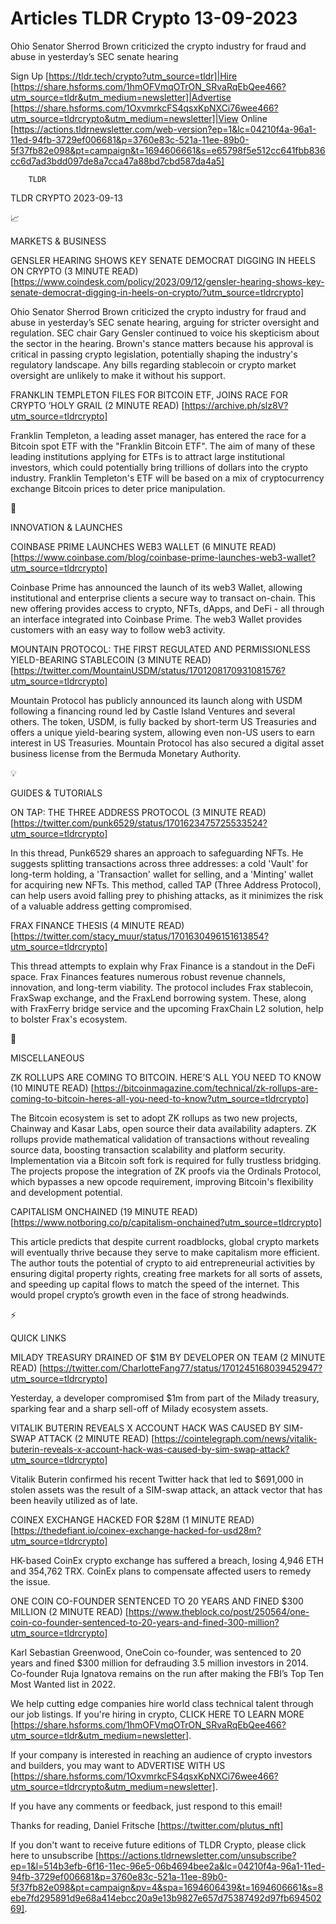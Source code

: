 # Articles TLDR Crypto 13-09-2023

Ohio Senator Sherrod Brown criticized the crypto industry for fraud
and abuse in yesterday’s SEC senate hearing  

Sign Up [https://tldr.tech/crypto?utm_source=tldr]|Hire
[https://share.hsforms.com/1hmOFVmqOTrON_SRvaRqEbQee466?utm_source=tldr&utm_medium=newsletter]|Advertise
[https://share.hsforms.com/1OxvmrkcFS4qsxKpNXCi76wee466?utm_source=tldrcrypto&utm_medium=newsletter]|View
Online
[https://actions.tldrnewsletter.com/web-version?ep=1&lc=04210f4a-96a1-11ed-94fb-3729ef006681&p=3760e83c-521a-11ee-89b0-5f37fb82e098&pt=campaign&t=1694606661&s=e65798f5e512cc641fbb836cc6d7ad3bdd097de8a7cca47a88bd7cbd587da4a5]


		TLDR 

TLDR CRYPTO 2023-09-13

📈 

MARKETS & BUSINESS

GENSLER HEARING SHOWS KEY SENATE DEMOCRAT DIGGING IN HEELS ON CRYPTO
(3 MINUTE READ)
[https://www.coindesk.com/policy/2023/09/12/gensler-hearing-shows-key-senate-democrat-digging-in-heels-on-crypto/?utm_source=tldrcrypto]

Ohio Senator Sherrod Brown criticized the crypto industry for fraud
and abuse in yesterday’s SEC senate hearing, arguing for stricter
oversight and regulation. SEC chair Gary Gensler continued to voice
his skepticism about the sector in the hearing. Brown's stance matters
because his approval is critical in passing crypto legislation,
potentially shaping the industry's regulatory landscape. Any bills
regarding stablecoin or crypto market oversight are unlikely to make
it without his support. 

FRANKLIN TEMPLETON FILES FOR BITCOIN ETF, JOINS RACE FOR CRYPTO
‘HOLY GRAIL (2 MINUTE READ)
[https://archive.ph/slz8V?utm_source=tldrcrypto]

Franklin Templeton, a leading asset manager, has entered the race for
a Bitcoin spot ETF with the "Franklin Bitcoin ETF". The aim of many of
these leading institutions applying for ETFs is to attract large
institutional investors, which could potentially bring trillions of
dollars into the crypto industry. Franklin Templeton's ETF will be
based on a mix of cryptocurrency exchange Bitcoin prices to deter
price manipulation. 

🚀 

INNOVATION & LAUNCHES

COINBASE PRIME LAUNCHES WEB3 WALLET (6 MINUTE READ)
[https://www.coinbase.com/blog/coinbase-prime-launches-web3-wallet?utm_source=tldrcrypto]

Coinbase Prime has announced the launch of its web3 Wallet, allowing
institutional and enterprise clients a secure way to transact
on-chain. This new offering provides access to crypto, NFTs, dApps,
and DeFi - all through an interface integrated into Coinbase Prime.
The web3 Wallet provides customers with an easy way to follow web3
activity. 

MOUNTAIN PROTOCOL: THE FIRST REGULATED AND PERMISSIONLESS
YIELD-BEARING STABLECOIN (3 MINUTE READ)
[https://twitter.com/MountainUSDM/status/1701208170931081576?utm_source=tldrcrypto]

Mountain Protocol has publicly announced its launch along with USDM
following a financing round led by Castle Island Ventures and several
others. The token, USDM, is fully backed by short-term US Treasuries
and offers a unique yield-bearing system, allowing even non-US users
to earn interest in US Treasuries. Mountain Protocol has also secured
a digital asset business license from the Bermuda Monetary Authority. 

💡 

GUIDES & TUTORIALS

ON TAP: THE THREE ADDRESS PROTOCOL (3 MINUTE READ)
[https://twitter.com/punk6529/status/1701623475725533524?utm_source=tldrcrypto]

In this thread, Punk6529 shares an approach to safeguarding NFTs. He
suggests splitting transactions across three addresses: a cold 'Vault'
for long-term holding, a 'Transaction' wallet for selling, and a
'Minting' wallet for acquiring new NFTs. This method, called TAP
(Three Address Protocol), can help users avoid falling prey to
phishing attacks, as it minimizes the risk of a valuable address
getting compromised. 

FRAX FINANCE THESIS (4 MINUTE READ)
[https://twitter.com/stacy_muur/status/1701630496151613854?utm_source=tldrcrypto]

This thread attempts to explain why Frax Finance is a standout in the
DeFi space. Frax Finances features numerous robust revenue channels,
innovation, and long-term viability. The protocol includes Frax
stablecoin, FraxSwap exchange, and the FraxLend borrowing system.
These, along with FraxFerry bridge service and the upcoming FraxChain
L2 solution, help to bolster Frax's ecosystem. 

🦄 

MISCELLANEOUS

ZK ROLLUPS ARE COMING TO BITCOIN. HERE’S ALL YOU NEED TO KNOW (10
MINUTE READ)
[https://bitcoinmagazine.com/technical/zk-rollups-are-coming-to-bitcoin-heres-all-you-need-to-know?utm_source=tldrcrypto]

The Bitcoin ecosystem is set to adopt ZK rollups as two new projects,
Chainway and Kasar Labs, open source their data availability adapters.
ZK rollups provide mathematical validation of transactions without
revealing source data, boosting transaction scalability and platform
security. Implementation via a Bitcoin soft fork is required for fully
trustless bridging. The projects propose the integration of ZK proofs
via the Ordinals Protocol, which bypasses a new opcode requirement,
improving Bitcoin's flexibility and development potential. 

CAPITALISM ONCHAINED (19 MINUTE READ)
[https://www.notboring.co/p/capitalism-onchained?utm_source=tldrcrypto]

This article predicts that despite current roadblocks, global crypto
markets will eventually thrive because they serve to make capitalism
more efficient. The author touts the potential of crypto to aid
entrepreneurial activities by ensuring digital property rights,
creating free markets for all sorts of assets, and speeding up capital
flows to match the speed of the internet. This would propel crypto’s
growth even in the face of strong headwinds. 

⚡ 

QUICK LINKS

MILADY TREASURY DRAINED OF $1M BY DEVELOPER ON TEAM (2 MINUTE READ)
[https://twitter.com/CharlotteFang77/status/1701245168039452947?utm_source=tldrcrypto]

Yesterday, a developer compromised $1m from part of the Milady
treasury, sparking fear and a sharp sell-off of Milady ecosystem
assets. 

VITALIK BUTERIN REVEALS X ACCOUNT HACK WAS CAUSED BY SIM-SWAP ATTACK
(2 MINUTE READ)
[https://cointelegraph.com/news/vitalik-buterin-reveals-x-account-hack-was-caused-by-sim-swap-attack?utm_source=tldrcrypto]

Vitalik Buterin confirmed his recent Twitter hack that led to $691,000
in stolen assets was the result of a SIM-swap attack, an attack vector
that has been heavily utilized as of late. 

COINEX EXCHANGE HACKED FOR $28M (1 MINUTE READ)
[https://thedefiant.io/coinex-exchange-hacked-for-usd28m?utm_source=tldrcrypto]

HK-based CoinEx crypto exchange has suffered a breach, losing 4,946
ETH and 354,762 TRX. CoinEx plans to compensate affected users to
remedy the issue. 

ONE COIN CO-FOUNDER SENTENCED TO 20 YEARS AND FINED $300 MILLION (2
MINUTE READ)
[https://www.theblock.co/post/250564/one-coin-co-founder-sentenced-to-20-years-and-fined-300-million?utm_source=tldrcrypto]

Karl Sebastian Greenwood, OneCoin co-founder, was sentenced to 20
years and fined $300 million for defrauding 3.5 million investors in
2014. Co-founder Ruja Ignatova remains on the run after making the
FBI’s Top Ten Most Wanted list in 2022. 

 We help cutting edge companies hire world class technical talent
through our job listings. If you're hiring in crypto, CLICK HERE TO
LEARN MORE
[https://share.hsforms.com/1hmOFVmqOTrON_SRvaRqEbQee466?utm_source=tldr&utm_medium=newsletter].


If your company is interested in reaching an audience of crypto
investors and builders, you may want to ADVERTISE WITH US
[https://share.hsforms.com/1OxvmrkcFS4qsxKpNXCi76wee466?utm_source=tldrcrypto&utm_medium=newsletter].


If you have any comments or feedback, just respond to this email! 

Thanks for reading, 
Daniel Fritsche [https://twitter.com/plutus_nft] 

If you don't want to receive future editions of TLDR Crypto,
please click here to unsubscribe
[https://actions.tldrnewsletter.com/unsubscribe?ep=1&l=514b3efb-6f16-11ec-96e5-06b4694bee2a&lc=04210f4a-96a1-11ed-94fb-3729ef006681&p=3760e83c-521a-11ee-89b0-5f37fb82e098&pt=campaign&pv=4&spa=1694606439&t=1694606661&s=8ebe7fd295891d9e68a414ebcc20a9e13b9827e657d75387492d97fb69450269].